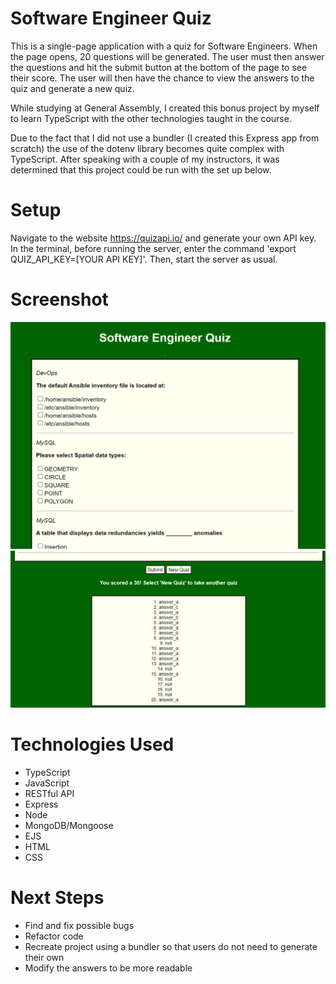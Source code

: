 # Software Engineer Quiz
This is a single-page application with a quiz for Software Engineers.  When the page opens, 20 questions will be generated.  The user must then answer the questions and hit the submit button at the bottom of the page to see their score.  The user will then have the chance to view the answers to the quiz and generate a new quiz.

While studying at General Assembly, I created this bonus project by myself to learn TypeScript with the other technologies taught in the course.

Due to the fact that I did not use a bundler (I created this Express app from scratch) the use of the dotenv library becomes quite complex with TypeScript.  After speaking with a couple of my instructors, it was determined that this project could be run with the set up below.

# Setup
Navigate to the website https://quizapi.io/ and generate your own API key.  In the terminal, before running the server, enter the command 'export QUIZ_API_KEY=[YOUR API KEY]'.  Then, start the server as usual.

# Screenshot

<img src="imgs/quiz-app-front-page.png">
<img src="imgs/quiz-app-solutions.png">

# Technologies Used

- TypeScript
- JavaScript
- RESTful API
- Express
- Node
- MongoDB/Mongoose
- EJS
- HTML
- CSS

# Next Steps

- Find and fix possible bugs
- Refactor code
- Recreate project using a bundler so that users do not need to generate their own
- Modify the answers to be more readable